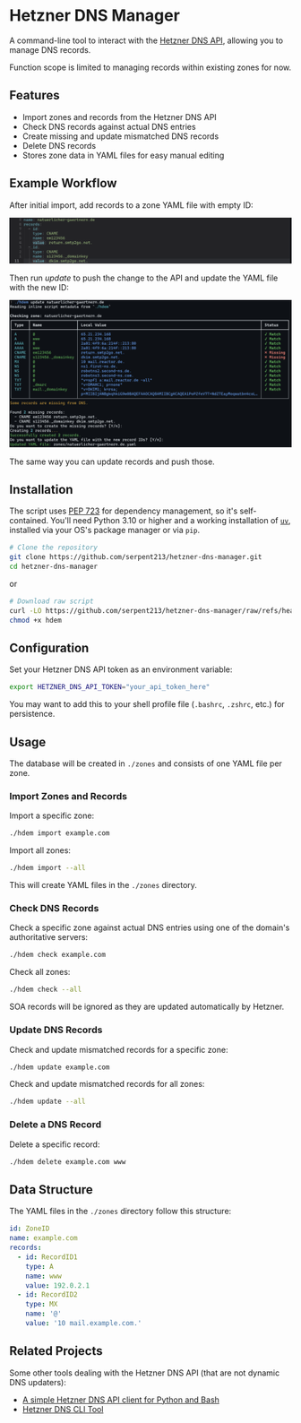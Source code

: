 # Hetzner DNS Manager

A command-line tool to interact with the [Hetzner DNS API](https://dns.hetzner.com/api-docs), allowing you to manage DNS records.

Function scope is limited to managing records within existing zones for now.

## Features

- Import zones and records from the Hetzner DNS API
- Check DNS records against actual DNS entries
- Create missing and update mismatched DNS records
- Delete DNS records
- Stores zone data in YAML files for easy manual editing

## Example Workflow

After initial import, add records to a zone YAML file with empty ID:

![Adding a record to a zone YAML file](docs/demo_edit_add.webp)

Then run *update* to push the change to the API and update the YAML file with the new ID:

![Running the update command](docs/demo_update.webp)

The same way you can update records and push those.

## Installation

The script uses [PEP 723](https://thisdavej.com/share-python-scripts-like-a-pro-uv-and-pep-723-for-easy-deployment/) for dependency management, so it's self-contained. You'll need Python 3.10 or higher and a working installation of [`uv`](https://docs.astral.sh/uv/), installed via your OS's package manager or via `pip`.

```bash
# Clone the repository
git clone https://github.com/serpent213/hetzner-dns-manager.git
cd hetzner-dns-manager
```

or

```bash
# Download raw script
curl -LO https://github.com/serpent213/hetzner-dns-manager/raw/refs/heads/master/hdem
chmod +x hdem
```

## Configuration

Set your Hetzner DNS API token as an environment variable:

```bash
export HETZNER_DNS_API_TOKEN="your_api_token_here"
```

You may want to add this to your shell profile file (`.bashrc`, `.zshrc`, etc.) for persistence.

## Usage

The database will be created in `./zones` and consists of one YAML file per zone.

### Import Zones and Records

Import a specific zone:

```bash
./hdem import example.com
```

Import all zones:

```bash
./hdem import --all
```

This will create YAML files in the `./zones` directory.

### Check DNS Records

Check a specific zone against actual DNS entries using one of the domain's authoritative servers:

```bash
./hdem check example.com
```

Check all zones:

```bash
./hdem check --all
```

SOA records will be ignored as they are updated automatically by Hetzner.

### Update DNS Records

Check and update mismatched records for a specific zone:

```bash
./hdem update example.com
```

Check and update mismatched records for all zones:

```bash
./hdem update --all
```

### Delete a DNS Record

Delete a specific record:

```bash
./hdem delete example.com www
```

## Data Structure

The YAML files in the `./zones` directory follow this structure:

```yaml
id: ZoneID
name: example.com
records:
  - id: RecordID1
    type: A
    name: www
    value: 192.0.2.1
  - id: RecordID2
    type: MX
    name: '@'
    value: '10 mail.example.com.'
```

## Related Projects

Some other tools dealing with the Hetzner DNS API (that are not dynamic DNS updaters):

- [A simple Hetzner DNS API client for Python and Bash](https://github.com/arcanemachine/hetzner-dns-tools)
- [Hetzner DNS CLI Tool](https://github.com/lanbugs/hdns_cli/)
